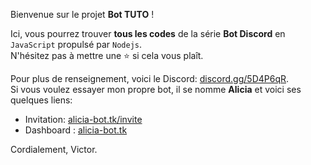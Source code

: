 Bienvenue sur le projet **Bot TUTO** !

Ici, vous pourrez trouver **tous les codes** de la série **Bot Discord** en `JavaScript` propulsé par `Nodejs`.<br>
N'hésitez pas à mettre une :star: si cela vous plaît.

Pour plus de renseignement, voici le Discord: [discord.gg/5D4P6qR](https://discord.gg/5D4P6qR).<br>
Si vous voulez essayer mon propre bot, il se nomme **Alicia** et voici ses quelques liens:

- Invitation: [alicia-bot.tk/invite](https://alicia-bot.tk/invite)
- Dashboard : [alicia-bot.tk](https://alicia-bot.tk/)

Cordialement, Victor.
